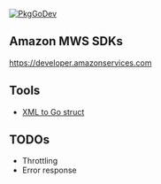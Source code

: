 
[![PkgGoDev](https://pkg.go.dev/badge/haoxins/amazon-mws/v2)](https://pkg.go.dev/github.com/haoxins/amazon-mws/v2)

## Amazon MWS SDKs

https://developer.amazonservices.com

## Tools

* [XML to Go struct](https://www.onlinetool.io/xmltogo/)

## TODOs

* Throttling
* Error response
